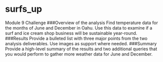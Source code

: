 # surfs_up
Module 9 Challenge
###Overview of the analysis
Find temperature data for the months of June and December in Oahu. Use this data to examine if a surf and ice cream shop business will be sustainable year-round.
###Results
Provide a bulleted list with three major points from the two analysis deliverables. Use images as support where needed.
###Summary
Provide a high-level summary of the results and two additional queries that you would perform to gather more weather data for June and December.
